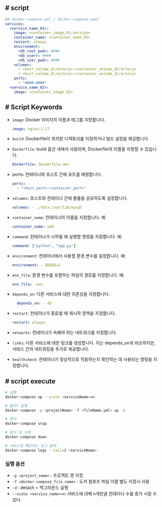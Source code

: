 ## # script

```yaml
## docker-compose.yml / docker-compose.yaml
services:
  <service_name_01>:
    image: <container_image_01:version>
    container_name: <container_name_01>
    restart: always
    environment:
      <db_root_pwd>: ####
      <db_user>: ####
      <db_user_pwd>: ####
    volumes:
      - <host_volume_directory>:<container_volume_directory>
      - <host_volume_directory>:<container_volume_directory>
    ports:
      - "####:####"
  <service_name_02>:
    image: <container_image_02>
```

## # Script Keywords

- `image`: Docker 이미지의 이름과 태그를 지정합니다.
  ```yml
  image: nginx:1.17
  ```
- `build`: Dockerfile이 위치한 디렉토리를 지정하거나 빌드 설정을 제공합니다.
- `Dockerfile`: build 옵션 내에서 사용되며, Dockerfile의 이름을 지정할 수 있습니다.
  ```yml
  Dockerfile: Dockerfile.dev
  ```
- ports: 컨테이너와 호스트 간에 포트를 매핑합니다.
  ```yml
  ports:
    - "<host_port>:<container_port>"
  ```
- `volumes`: 호스트와 컨테이너 간에 볼륨을 공유하도록 설정합니다.

  ```yml
  volumes: - ./data:/var/lib/mysql
  ```

- `container_name`: 컨테이너의 이름을 지정합니다. 예:

  ```yml
  container_name: web
  ```

- `command`: 컨테이너가 시작될 때 실행할 명령을 지정합니다. 예:

  ```yml
  command: ["python", "app.py"]
  ```

- `environment`: 컨테이너에서 사용할 환경 변수를 설정합니다. 예:

  ```yml
  environment: - DEBUG=1
  ```

- `env_file`: 환경 변수를 포함하는 파일의 경로를 지정합니다. 예:

  ```yml
  env_file: .env
  ```

- `depends_on`: 다른 서비스에 대한 의존성을 지정합니다.

  ```yml
    depends_on: - db
  ```

- `restart`: 컨테이너가 종료될 때 재시작 정책을 지정합니다.
  ```yml
  restart: always
  ```
- `networks`: 컨테이너가 속해야 하는 네트워크를 지정합니다.
- `links`: 다른 서비스에 대한 링크를 생성합니다. 이는 depends_on과 비슷하지만, 서비스 간의 네트워킹을 추가로 제공합니다.
- `healthcheck`: 컨테이너가 정상적으로 작동하는지 확인하는 데 사용되는 명령을 지정합니다.

## # script execute

```bash
# 실행
docker-compose up --scale <serviceName>=n

# 옵션+ 실행
docker-compose -p <projectName> -f <fileName.yml> up -d

# 중지
docker-compose stop

# 중지 및 삭제
docker-compose down

# 서비스에 해당하는 로그 출력
docker-compose logs --tail=1 <serviceName>
```

### 실행 옵션

- `-p <project_name>` : 프로젝트 명 지정
- `-f <docker-compose_file_name>` : 도커 컴포즈 파일 이름 별도 지정시 사용
- `-d` : detach > 백그라운드 실행
- `--scale <service_name>=n`: 서비스에 대해 n개만큼 컨테이너 수를 증가 시킬 수 있다.
